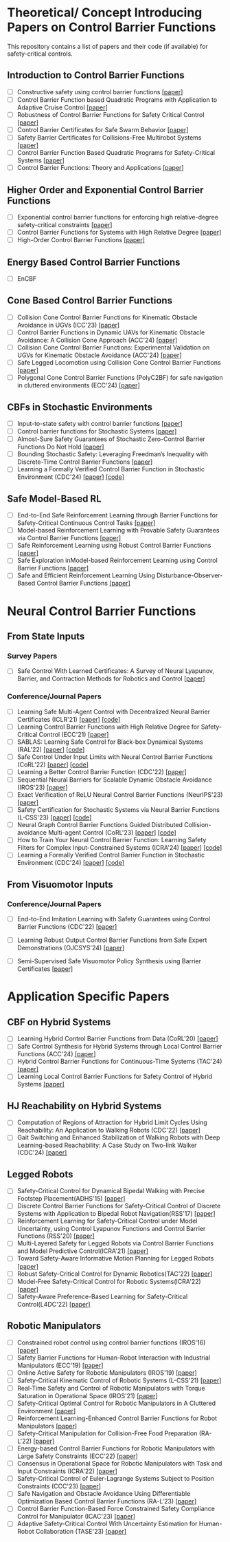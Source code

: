 # Theoretical/ Concept Introducing Papers on Control Barrier Functions

This repository contains a list of papers and their code (if available) for safety-critical controls.

## Introduction to Control Barrier Functions

- [ ] Constructive safety using control barrier functions [[paper]](https://www.sciencedirect.com/science/article/pii/S1474667016355690)
- [ ] Control Barrier Function based Quadratic Programs with Application to Adaptive Cruise Control [[paper]](https://ieeexplore.ieee.org/stamp/stamp.jsp?arnumber=7040372)
- [ ] Robustness of Control Barrier Functions for Safety Critical Control [[paper]](https://arxiv.org/pdf/1612.01554.pdf)
- [ ] Control Barrier Certificates for Safe Swarm Behavior [[paper]](https://repository.gatech.edu/server/api/core/bitstreams/c20b1183-d22a-45cb-9abc-d9683945cca7/content)
- [ ] Safety Barrier Certificates for Collisions-Free Multirobot Systems [[paper]](https://ieeexplore.ieee.org/stamp/stamp.jsp?arnumber=7857061)
- [ ] Control Barrier Function Based Quadratic Programs for Safety-Critical Systems [[paper]](http://ames.caltech.edu/ames2017cbf.pdf)
- [ ] Control Barrier Functions: Theory and Applications [[paper]](https://coogan.ece.gatech.edu/papers/pdf/amesecc19.pdf)

## Higher Order and Exponential Control Barrier Functions
- [ ] Exponential control barrier functions for enforcing high relative-degree safety-critical constraints [[paper]](https://hybrid-robotics.berkeley.edu/publications/ACC2016_Exponential_CBF.pdf)
- [ ] Control Barrier Functions for Systems with High Relative Degree [[paper]](https://arxiv.org/pdf/1903.04706)
- [ ] High-Order Control Barrier Functions [[paper]](https://ieeexplore.ieee.org/stamp/stamp.jsp?arnumber=9516971)

## Energy Based Control Barrier Functions
- [ ] EnCBF

## Cone Based Control Barrier Functions

- [ ] Collision Cone Control Barrier Functions for Kinematic Obstacle Avoidance in UGVs (ICC'23) [[paper]](https://arxiv.org/pdf/2209.11524.pdf)
- [ ] Control Barrier Functions in Dynamic UAVs for Kinematic Obstacle Avoidance: A Collision Cone Approach (ACC'24) [[paper]](https://arxiv.org/pdf/2303.15871.pdf)
- [ ] Collision Cone Control Barrier Functions: Experimental Validation on UGVs for Kinematic Obstacle Avoidance (ACC'24) [[paper]](https://arxiv.org/pdf/2310.10839.pdf)
- [ ] Safe Legged Locomotion using Collision Cone Control Barrier Functions [[paper]](https://arxiv.org/pdf/2309.01898.pdf)
- [ ] Polygonal Cone Control Barrier Functions (PolyC2BF) for safe navigation in cluttered environments (ECC'24) [[paper]](https://arxiv.org/pdf/2311.08787.pdf)

## CBFs in Stochastic Environments
- [ ] Input-to-state safety with control barrier functions [[paper]](https://ieeexplore.ieee.org/ielaam/7782633/8410052/8405547-aam.pdf)
- [ ] Control barrier functions for Stochastic Systems [[paper]](https://arxiv.org/abs/2003.03498.pdf)
- [ ] Almost-Sure Safety Guarantees of Stochastic Zero-Control Barrier Functions Do Not Hold [[paper]](https://arxiv.org/pdf/2312.02430v1.pdf)
- [ ] Bounding Stochastic Safety: Leveraging Freedman’s Inequality with Discrete-Time Control Barrier Functions [[paper]](https://arxiv.org/pdf/2403.05745.pdf)
- [ ] Learning a Formally Verified Control Barrier Function in Stochastic Environment (CDC'24) [[paper]](https://arxiv.org/pdf/2403.19332.pdf) [[code]](https://github.com/tayalmanan28/Stochastic-NCBF)

## Safe Model-Based RL
- [ ] End-to-End Safe Reinforcement Learning through Barrier Functions for Safety-Critical Continuous Control Tasks [[paper]](https://public.websites.umich.edu/~orosz/articles/AAAI_2019_Richard_Richard_Joel.pdf)
- [ ] Model-based Reinforcement Learning with Provable Safety Guarantees via Control Barrier Functions [[paper]](https://ieeexplore.ieee.org/stamp/stamp.jsp?tp=&arnumber=9561253)
- [ ] Safe Reinforcement Learning using Robust Control Barrier Functions [[paper]](https://arxiv.org/pdf/2110.05415.pdf)
- [ ] Safe Exploration inModel-based Reinforcement Learning using Control Barrier Functions [[paper]](https://arxiv.org/pdf/2104.08171.pdf)
- [ ] Safe and Efficient Reinforcement Learning Using Disturbance-Observer-Based Control Barrier Functions [[paper]](https://arxiv.org/pdf/2211.17250.pdf)

# Neural Control Barrier Functions 
## From State Inputs

### Survey Papers
- [ ] Safe Control With Learned Certificates: A Survey of Neural Lyapunov, Barrier, and Contraction Methods for Robotics and Control [[paper]](https://ieeexplore.ieee.org/stamp/stamp.jsp?arnumber=10015199)

### Conference/Journal Papers
- [ ] Learning Safe Multi-Agent Control with Decentralized Neural Barrier Certificates (ICLR'21) [[paper]](https://arxiv.org/abs/2101.05436) [[code]](https://github.com/MIT-REALM/macbf)
- [ ] Learning Control Barrier Functions with High Relative Degree for Safety-Critical Control (ECC'21) [[paper]](https://ieeexplore.ieee.org/stamp/stamp.jsp?tp=&arnumber=9655206)
- [ ] SABLAS: Learning Safe Control for Black-box Dynamical Systems (RAL'22) [[paper]](https://arxiv.org/pdf/2201.01918.pdf) [[code]](https://github.com/MIT-REALM/sablas)
- [ ] Safe Control Under Input Limits with Neural Control Barrier Functions (CoRL'22) [[paper]](https://arxiv.org/abs/2211.11056) [[code]](https://github.com/sliu2019/input_limit_cbf)
- [ ] Learning a Better Control Barrier Function (CDC'22) [[paper]](https://ieeexplore.ieee.org/stamp/stamp.jsp?arnumber=9993334)
- [ ] Sequential Neural Barriers for Scalable Dynamic Obstacle Avoidance (IROS'23) [[paper]](https://arxiv.org/pdf/2307.03015.pdf)
- [ ] Exact Verification of ReLU Neural Control Barrier Functions (NeurIPS'23) [[paper]](https://arxiv.org/abs/2310.09360)
- [ ] Safety Certification for Stochastic Systems via Neural Barrier Functions (L-CSS'23) [[paper]](https://arxiv.org/pdf/2206.01463.pdf) [[code]](https://github.com/DAI-Lab-HERALD/neural-barrier-functions)
- [ ] Neural Graph Control Barrier Functions Guided Distributed Collision-avoidance Multi-agent Control (CoRL'23) [[paper]](https://arxiv.org/pdf/2311.13014.pdf) [[code]](https://github.com/MIT-REALM/gcbf-pytorch)
- [ ] How to Train Your Neural Control Barrier Function: Learning Safety Filters for Complex Input-Constrained Systems (ICRA'24) [[paper]](https://arxiv.org/pdf/2310.15478.pdf) [[code]](https://github.com/MIT-REALM/pncbf)
- [ ] Learning a Formally Verified Control Barrier Function in Stochastic Environment (CDC'24) [[paper]](https://arxiv.org/pdf/2403.19332.pdf) [[code]](https://github.com/tayalmanan28/Stochastic-NCBF)

## From Visuomotor Inputs

### Conference/Journal Papers
- [ ] End-to-End Imitation Learning with Safety Guarantees using Control Barrier Functions (CDC'22) [[paper]](https://arxiv.org/abs/2212.11365)
- [ ] Learning Robust Output Control Barrier Functions from Safe Expert Demonstrations (OJCSYS'24) [[paper]](https://ieeexplore.ieee.org/stamp/stamp.jsp?arnumber=10491341)
- [ ] Semi-Supervised Safe Visuomotor Policy Synthesis using Barrier Certificates [[paper]](https://arxiv.org/pdf/2409.12616)


# Application Specific Papers

## CBF on Hybrid Systems
- [ ] Learning Hybrid Control Barrier Functions from Data (CoRL'20) [[paper]](https://arxiv.org/pdf/2011.04112)
- [ ] Safe Control Synthesis for Hybrid Systems through Local Control Barrier Functions (ACC'24) [[paper]](https://arxiv.org/pdf/2311.17201)
- [ ] Hybrid Control Barrier Functions for Continuous-Time Systems (TAC'24) [[paper]](https://ieeexplore.ieee.org/stamp/stamp.jsp?tp=&arnumber=10461043)
- [ ] Learning Local Control Barrier Functions for Safety Control of Hybrid Systems [[paper]](https://arxiv.org/pdf/2401.14907)

## HJ Reachability on Hybrid Systems
- [ ] Computation of Regions of Attraction for Hybrid Limit Cycles Using Reachability: An Application to Walking Robots (CDC'22) [[paper]](https://arxiv.org/pdf/2201.08538)
- [ ] Gait Switching and Enhanced Stabilization of Walking Robots with Deep Learning-based Reachability: A Case Study on Two-link Walker (CDC'24) [[paper]](https://arxiv.org/pdf/2409.16301)

## Legged Robots
- [ ] Safety-Critical Control for Dynamical Bipedal Walking with Precise Footstep Placement(ADHS'15) [[paper]](https://hybrid-robotics.berkeley.edu/publications/ADHS2015_FootstepCBF.pdf)
- [ ] Discrete Control Barrier Functions for Safety-Critical Control of Discrete Systems with Application to Bipedal Robot Navigation(RSS'17) [[paper]](https://hybrid-robotics.berkeley.edu/publications/RSS2017_Discrete_CBF.pdf)
- [ ] Reinforcement Learning for Safety-Critical Control under Model Uncertainty, using Control Lyapunov Functions and Control Barrier Functions (RSS'20) [[paper]](https://arxiv.org/abs/2004.07584)
- [ ] Multi-Layered Safety for Legged Robots via Control Barrier Functions and Model Predictive Control(ICRA'21) [[paper]](https://ieeexplore.ieee.org/document/9561510)
- [ ] Toward Safety-Aware Informative Motion Planning for Legged Robots [[paper]](https://arxiv.org/abs/2103.14252)
- [ ] Robust Safety-Critical Control for Dynamic Robotics(TAC'22) [[paper]](https://arxiv.org/abs/2005.07284)
- [ ] Model-Free Safety-Critical Control for Robotic Systems(ICRA'22) [[paper]](https://arxiv.org/abs/2109.09047)
- [ ] Safety-Aware Preference-Based Learning for Safety-Critical Control(L4DC'22) [[paper]](https://proceedings.mlr.press/v168/cosner22a/cosner22a.pdf)

## Robotic Manipulators
- [ ] Constrained robot control using control barrier functions (IROS'16) [[paper]](https://ieeexplore.ieee.org/document/7759067)
- [ ] Safety Barrier Functions for Human-Robot Interaction with Industrial Manipulators (ECC'19) [[paper]](https://ieeexplore.ieee.org/document/8796235)
- [ ] Online Active Safety for Robotic Manipulators (IROS'19) [[paper]](https://ieeexplore.ieee.org/document/8968231)
- [ ] Safety-Critical Kinematic Control of Robotic Systems (L-CSS'21) [[paper]](https://ieeexplore.ieee.org/document/9319250)
- [ ] Real-Time Safety and Control of Robotic Manipulators with Torque Saturation in Operational Space (IROS'21) [[paper]](https://ieeexplore.ieee.org/document/9636794)
- [ ] Safety-Critical Optimal Control for Robotic Manipulators in A Cluttered Environment [[paper]](https://arxiv.org/abs/2211.04944)
- [ ] Reinforcement Learning-Enhanced Control Barrier Functions for Robot Manipulators [[paper]](https://arxiv.org/pdf/2211.11391.pdf)
- [ ] Safety-Critical Manipulation for Collision-Free Food Preparation (RA-L'22) [[paper]](https://ieeexplore.ieee.org/abstract/document/9834089)
- [ ] Energy-based Control Barrier Functions for Robotic Manipulators with Large Safety Constraints (ECC'22) [[paper]](https://ieeexplore.ieee.org/abstract/document/9838184)
- [ ] Consensus in Operational Space for Robotic Manipulators with Task and Input Constraints (ICRA'22) [[paper]](https://ieeexplore.ieee.org/document/9811846)
- [ ] Safety-Critical Control of Euler-Lagrange Systems Subject to Position Constraints (CCC'23) [[paper]](https://ieeexplore.ieee.org/abstract/document/10240875)
- [ ] Safe Navigation and Obstacle Avoidance Using Differentiable Optimization Based Control Barrier Functions (RA-L'23) [[paper]](https://ieeexplore.ieee.org/abstract/document/10184036)
- [ ] Control Barrier Function-Based Force Constrained Safety Compliance Control for Manipulator (ICAC'23) [[paper]](https://ieeexplore.ieee.org/abstract/document/10275266)
- [ ] Adaptive Safety-Critical Control With Uncertainty Estimation for Human-Robot Collaboration (TASE'23) [[paper]](https://ieeexplore.ieee.org/abstract/document/10281398)
